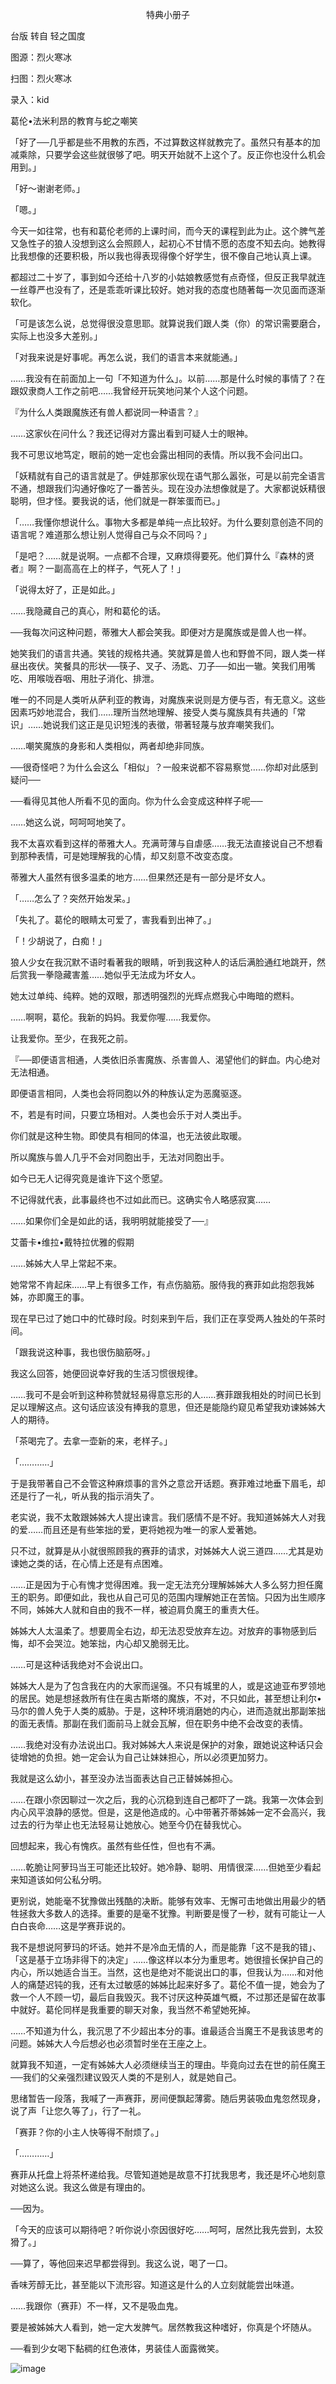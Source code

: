 <p align="center">特典小册子</p>

台版 转自 轻之国度

图源：烈火寒冰

扫图：烈火寒冰

录入：kid

葛伦•法米利昂的教育与蛇之嘲笑

「好了──几乎都是些不用教的东西，不过算数这样就教完了。虽然只有基本的加减乘除，只要学会这些就很够了吧。明天开始就不上这个了。反正你也没什么机会用到。」

「好～谢谢老师。」

「嗯。」

今天一如往常，也有和葛伦老师的上课时间，而今天的课程到此为止。这个脾气差又急性子的狼人没想到这么会照顾人，起初心不甘情不愿的态度不知去向。她教得比我想像的还要积极，所以我也得表现得像个好学生，很不像自己地认真上课。

都超过二十岁了，事到如今还给十八岁的小姑娘教感觉有点奇怪，但反正我早就连一丝尊严也没有了，还是乖乖听课比较好。她对我的态度也随著每一次见面而逐渐软化。

「可是该怎么说，总觉得很没意思耶。就算说我们跟人类（你）的常识需要磨合，实际上也没多大差别。」

「对我来说是好事呢。再怎么说，我们的语言本来就能通。」

……我没有在前面加上一句「不知道为什么」。以前……那是什么时候的事情了？在跟奴隶商人工作之前吧……我曾经开玩笑地问某个人这个问题。

『为什么人类跟魔族还有兽人都说同一种语言？』

……这家伙在问什么？我还记得对方露出看到可疑人士的眼神。

我不可思议地笃定，眼前的她一定也会露出相同的表情。所以我不会问出口。

「妖精就有自己的语言就是了。伊娃那家伙现在语气那么嚣张，可是以前完全语言不通，想跟我们沟通好像吃了一番苦头。现在没办法想像就是了。大家都说妖精很聪明，但才怪。要我说的话，他们就是一群笨蛋而已。」

「……我懂你想说什么。事物大多都是单纯一点比较好。为什么要刻意创造不同的语言呢？难道那么想让别人觉得自己与众不同吗？」

「是吧？……就是说啊。一点都不合理，又麻烦得要死。他们算什么『森林的贤者』啊？一副高高在上的样子，气死人了！」

「说得太好了，正是如此。」

……我隐藏自己的真心，附和葛伦的话。

──我每次问这种问题，蒂雅大人都会笑我。即便对方是魔族或是兽人也一样。

她笑我们的语言共通。笑钱的规格共通。笑就算是兽人也和野兽不同，跟人类一样昼出夜伏。笑餐具的形状──筷子、叉子、汤匙、刀子──如出一辙。笑我们用嘴吃、用喉咙吞咽、用肚子消化、排泄。

唯一的不同是人类听从萨利亚的教诲，对魔族来说则是方便与否，有无意义。这些因素巧妙地混合，我们……理所当然地理解、接受人类与魔族具有共通的「常识」……她说我们这正是见识短浅的表徵，带著轻蔑与放弃嘲笑我们。

……嘲笑魔族的身影和人类相似，两者却绝非同族。

──很奇怪吧？为什么会这么「相似」？一般来说都不容易察觉……你却对此感到疑问──

──看得见其他人所看不见的面向。你为什么会变成这种样子呢──

……她这么说，呵呵呵地笑了。

我不太喜欢看到这样的蒂雅大人。充满苛薄与自虐感……我无法直接说自己不想看到那种表情，可是她理解我的心情，却又刻意不改变态度。

蒂雅大人虽然有很多温柔的地方……但果然还是有一部分是坏女人。

「……怎么了？突然开始发呆。」

「失礼了。葛伦的眼睛太可爱了，害我看到出神了。」

「！少胡说了，白痴！」

狼人少女在我沉默不语时看著我的眼睛，听到我这种人的话后满脸通红地跳开，然后赏我一拳隐藏害羞……她似乎无法成为坏女人。

她太过单纯、纯粹。她的双眼，那透明强烈的光辉点燃我心中晦暗的燃料。

……啊啊，葛伦。我新的妈妈。我爱你喔……我爱你。

让我爱你。至少，在我死之前。

『──即便语言相通，人类依旧杀害魔族、杀害兽人、渴望他们的鲜血。内心绝对无法相通。

即便语言相同，人类也会将同胞以外的种族认定为恶魔驱逐。

不，若是有时间，只要立场相对。人类也会乐于对人类出手。

你们就是这种生物。即使具有相同的体温，也无法彼此取暖。

所以魔族与兽人几乎不会对同胞出手，无法对同胞出手。

如今已无人记得究竟是谁许下这个愿望。

不记得就代表，此事最终也不过如此而已。这确实令人略感寂寞……

……如果你们全是如此的话，我明明就能接受了──』

艾蕾卡•维拉•戴特拉优雅的假期

……姊姊大人早上常起不来。

她常常不肯起床……早上有很多工作，有点伤脑筋。服侍我的赛菲如此抱怨我姊姊，亦即魔王的事。

现在早已过了她口中的忙碌时段。时刻来到午后，我们正在享受两人独处的午茶时间。

「跟我说这种事，我也很伤脑筋呀。」

我这么回答，她便回说幸好我的生活习惯很规律。

……我可不是会听到这种称赞就轻易得意忘形的人……赛菲跟我相处的时间已长到足以理解这点。这句话应该没有捧我的意思，但还是能隐约窥见希望我劝谏姊姊大人的期待。

「茶喝完了。去拿一壶新的来，老样子。」

「…………」

于是我带著自己不会管这种麻烦事的言外之意岔开话题。赛菲难过地垂下眉毛，却还是行了一礼，听从我的指示消失了。

老实说，我不太敢跟姊姊大人提出谏言。我们感情不是不好。我知道姊姊大人对我的爱……而且还是有些笨拙的爱，更将她视为唯一的家人爱著她。

只不过，就算是从小就很照顾我的赛菲的请求，对姊姊大人说三道四……尤其是劝谏她之类的话，在心情上还是有点困难。

……正是因为于心有愧才觉得困难。我一定无法充分理解姊姊大人多么努力担任魔王的职务。即便如此，我也从自己可见的范围内理解她正在苦恼。只因为出生顺序不同，姊姊大人就和自由的我不一样，被迫肩负魔王的重责大任。

姊姊大人太温柔了。想要周全右边，却无法忍受放弃左边。对放弃的事物感到后悔，却不会哭泣。她笨拙，内心却又脆弱无比。

……可是这种话我绝对不会说出口。

姊姊大人是为了包含我在内的大家而逞强。不只有城里的人，或是这迪亚布罗领地的居民。她是想拯救所有住在奥古斯塔的魔族，不对，不只如此，甚至想让利尔•马尔的兽人免于人类的威胁。于是，这种环境消磨她的内心，进而造就出那副笨拙的面无表情。那副在我们面前马上就会瓦解，但在职务中绝不会改变的表情。

……我绝对没有办法说出口。我对姊姊大人来说是保护的对象，跟她说这种话只会徒增她的负担。她一定会认为自己让妹妹担心，所以必须更加努力。

我就是这么幼小，甚至没办法当面表达自己正替姊姊担心。

……在跟小奈因聊过一次之后，我的心沉稳到连自己都吓了一跳。我第一次体会到内心风平浪静的感觉。但是，这是他造成的。心中带著芥蒂姊姊一定不会高兴，我过去的行为举止也无法轻易让她放心。她至今仍在替我忧心。

回想起来，我心有愧疚。虽然有些任性，但也有不满。

……乾脆让阿萝玛当王可能还比较好。她冷静、聪明、用情很深……但她至少看起来知道该如何公私分明。

更别说，她能毫不犹豫做出残酷的决断。能够有效率、无懈可击地做出用最少的牺牲拯救大多数人的选择。重要的是毫不犹豫。判断要是慢了一秒，就有可能让一人白白丧命……这是学赛菲说的。

我不是想说阿萝玛的坏话。她并不是冷血无情的人，而是能靠「这不是我的错」、「这是基于立场非得下的决定」……像这样以本分为重思考。她很擅长保护自己的内心，所以她适合当王。当然，这也是绝对不能说出口的事，但我认为……和对他人的痛楚迟钝的我，还有太过敏感的姊姊比起来好多了。葛伦不值一提，她会为了救一个人不顾一切，最后自我毁灭。我不讨厌这种英雄气概，不过那还是留在故事中就好。葛伦同样是我重要的聊天对象，我当然不希望她死掉。

……不知道为什么，我沉思了不少超出本分的事。谁最适合当魔王不是我该思考的问题。姊姊大人今后想必也必须暂时坐在王座之上。

就算我不知道，一定有姊姊大人必须继续当王的理由。毕竟向过去在世的前任魔王──我们的父亲强烈建议毁灭人类的不是别人，就是她自己。

思绪暂告一段落，我喊了一声赛菲，房间便飘起薄雾。随后男装吸血鬼忽然现身，说了声「让您久等了」，行了一礼。

「赛菲？你的小主人快等得不耐烦了。」

「…………」

赛菲从托盘上将茶杯递给我。尽管知道她是故意不打扰我思考，我还是坏心地刻意对她这么说。我这么做是有理由的。

──因为。

「今天的应该可以期待吧？听你说小奈因很好吃……呵呵，居然比我先尝到，太狡猾了。」

──算了，等他回来迟早都尝得到。我这么说，喝了一口。

香味芳醇无比，甚至能以下流形容。知道这是什么的人立刻就能尝出味道。

……我跟你（赛菲）不一样，又不是吸血鬼。

要是被姊姊大人看到，她一定大发脾气。居然教我这种嗜好，你真是个坏随从。

──看到少女喝下黏稠的红色液体，男装佳人面露微笑。

![image](http://pic.wenku8.com/pictures/2/2677/106889/132954.jpg)


